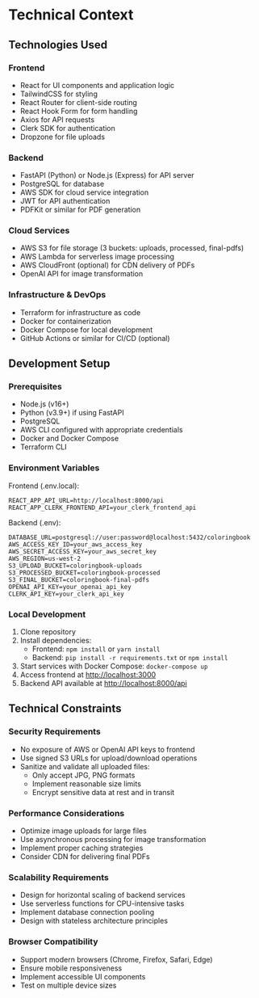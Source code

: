 # Technical Context

## Technologies Used

### Frontend

- React for UI components and application logic
- TailwindCSS for styling
- React Router for client-side routing
- React Hook Form for form handling
- Axios for API requests
- Clerk SDK for authentication
- Dropzone for file uploads

### Backend

- FastAPI (Python) or Node.js (Express) for API server
- PostgreSQL for database
- AWS SDK for cloud service integration
- JWT for API authentication
- PDFKit or similar for PDF generation

### Cloud Services

- AWS S3 for file storage (3 buckets: uploads, processed, final-pdfs)
- AWS Lambda for serverless image processing
- AWS CloudFront (optional) for CDN delivery of PDFs
- OpenAI API for image transformation

### Infrastructure & DevOps

- Terraform for infrastructure as code
- Docker for containerization
- Docker Compose for local development
- GitHub Actions or similar for CI/CD (optional)

## Development Setup

### Prerequisites

- Node.js (v16+)
- Python (v3.9+) if using FastAPI
- PostgreSQL
- AWS CLI configured with appropriate credentials
- Docker and Docker Compose
- Terraform CLI

### Environment Variables

Frontend (.env.local):

```
REACT_APP_API_URL=http://localhost:8000/api
REACT_APP_CLERK_FRONTEND_API=your_clerk_frontend_api
```

Backend (.env):

```
DATABASE_URL=postgresql://user:password@localhost:5432/coloringbook
AWS_ACCESS_KEY_ID=your_aws_access_key
AWS_SECRET_ACCESS_KEY=your_aws_secret_key
AWS_REGION=us-west-2
S3_UPLOAD_BUCKET=coloringbook-uploads
S3_PROCESSED_BUCKET=coloringbook-processed
S3_FINAL_BUCKET=coloringbook-final-pdfs
OPENAI_API_KEY=your_openai_api_key
CLERK_API_KEY=your_clerk_api_key
```

### Local Development

1. Clone repository
2. Install dependencies:
   - Frontend: `npm install` or `yarn install`
   - Backend: `pip install -r requirements.txt` or `npm install`
3. Start services with Docker Compose: `docker-compose up`
4. Access frontend at <http://localhost:3000>
5. Backend API available at <http://localhost:8000/api>

## Technical Constraints

### Security Requirements

- No exposure of AWS or OpenAI API keys to frontend
- Use signed S3 URLs for upload/download operations
- Sanitize and validate all uploaded files:
  - Only accept JPG, PNG formats
  - Implement reasonable size limits
  - Encrypt sensitive data at rest and in transit

### Performance Considerations

- Optimize image uploads for large files
- Use asynchronous processing for image transformation
- Implement proper caching strategies
- Consider CDN for delivering final PDFs

### Scalability Requirements

- Design for horizontal scaling of backend services
- Use serverless functions for CPU-intensive tasks
- Implement database connection pooling
- Design with stateless architecture principles

### Browser Compatibility

- Support modern browsers (Chrome, Firefox, Safari, Edge)
- Ensure mobile responsiveness
- Implement accessible UI components
- Test on multiple device sizes
